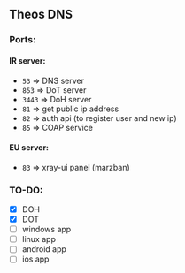 ## Theos DNS

### Ports:
#### IR server:
- `53`   => DNS server
- `853`  => DoT server
- `3443` => DoH server
- `81`   => get public ip address
- `82`   => auth api (to register user and new ip)
- `85`   => COAP service

#### EU server:
- `83` => xray-ui panel (marzban)



### TO-DO:
- [x] DOH
- [x] DOT
- [ ] windows app
- [ ] linux app
- [ ] android app
- [ ] ios app 
